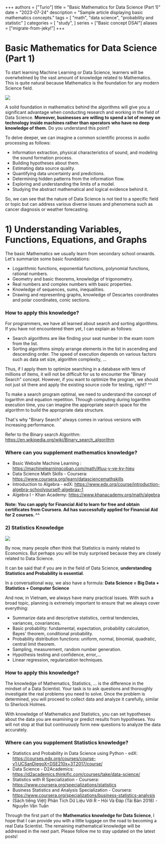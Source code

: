 +++
authors = ["Turio"]
title = "Basic Mathematics for Data Science (Part 1)"
date = "2023-07-24"
description = "Sample article displaying basic mathematics concepts."
tags = [
    "math",
    "data science",
    "probability and statistic"
]
categories = [
    "study",
]
series = ["Basic concept DSAI"]
aliases = ["migrate-from-jekyl"]
+++


# Basic Mathematics for Data Science (Part 1)

To start learning Machine Learning or Data Science, learners will be overwhelmed by the vast amount of knowledge related to Mathematics. This is quite natural because Mathematics is the foundation for any modern Science field.

![](https://cdn-images-1.medium.com/max/1200/1*LzmSYF2pn5ZaBdUZxSM-JA.jpeg)

A solid foundation in mathematics behind the algorithms will give you a significant advantage when conducting research and working in the field of Data Science. **Moreover, businesses are willing to spend a lot of money on technology inside machines rather than operators who have no deep knowledge of them.** Do you understand this point?

To delve deeper, we can imagine a common scientific process in audio processing as follows:
  - Information extraction, physical characteristics of sound, and modeling the sound formation process.
  - Building hypotheses about them.
  - Estimating data source quality.
  - Quantifying data uncertainty and predictions.
  - Determining hidden patterns from the information flow.
  - Exploring and understanding the limits of a model.
  - Studying the abstract mathematical and logical evidence behind it.

So, we can see that the nature of Data Science is not tied to a specific field or topic but can address various diverse issues and phenomena such as cancer diagnosis or weather forecasting.

# 1) Understanding Variables, Functions, Equations, and Graphs

The basic Mathematics we usually learn from secondary school onwards. Let's summarize some basic foundations:
- Logarithmic functions, exponential functions, polynomial functions, rational numbers.
- Geometry and basic theorems, knowledge of trigonometry.
- Real numbers and complex numbers with basic properties.
- Knowledge of sequences, sums, inequalities.
- Drawing and representing graphs, knowledge of Descartes coordinates and polar coordinates, conic sections.

### How to apply this knowledge?

For programmers, we have all learned about search and sorting algorithms. If you have not encountered them yet, I can explain as follows:
- Search algorithms are like finding your seat number in the exam room from the list.
- Sorting algorithms simply arrange elements in the list in ascending and descending order. The speed of execution depends on various factors such as data set size, algorithm complexity, ...

Thus, if I apply them to optimize searching in a database with tens of millions of items, it will not be difficult for us to encounter the "Binary Search" concept. However, if you want to optimize the program, we should not just sit there and apply the existing source code for testing, right? ^^

To make a search program optimal, we need to understand the concept of logarithm and equation repetition. Through computing during logarithm execution time, you can imagine the appropriate search space for the algorithm to build the appropriate data structure.

That's why "Binary Search" always comes in various versions with increasing performance.

Refer to the Binary search Algorithm: https://en.wikipedia.org/wiki/Binary_search_algorithm

### Where can you supplement mathematics knowledge?

- Bssic Website Machine Learning : https://machinelearningcoban.com/math/#luu-y-ve-ky-hieu
- Data Science Math Skills - Coursera: https://www.coursera.org/learn/datasciencemathskills
- Introduction to Algebra - edX: https://www.edx.org/course/introduction-algebra-schoolyourself-algebrax-1
- Algebra I - Khan Academy: https://www.khanacademy.org/math/algebra

**Note: You can apply for Financial Aid to learn for free and obtain certificates from Coursera. Ad has successfully applied for Financial Aid for 2 courses. ^^** 

### 2) Statistics Knowledge

![](https://www.joshuanhook.com/wp-content/uploads/2017/06/statistics-denial-statistics-debacles-Malfeasance.jpg)

By now, many people often think that Statistics is mainly related to Economics. But perhaps you will be truly surprised because they are closely related to Data Science. 

It can be said that if you are in the field of Data Science, **understanding Statistics and Probability is essential**.

In a conversational way, we also have a formula:
**Data Science = Big Data + Statistics + Computer Science**

And now, in Vietnam, we always have many practical issues. With such a broad topic, planning is extremely important to ensure that we always cover everything:
- Summarize data and descriptive statistics, central tendencies, variances, covariances.
- Basic probability: fundamental, expectation, probability calculation, Bayes' theorem, conditional probability.
- Probability distribution functions: uniform, normal, binomial, quadratic, central limit theorem.
- Sampling, measurement, random number generation.
- Hypothesis testing and confidence, error,...
- Linear regression, regularization techniques.

### How to apply this knowledge?

The knowledge of Mathematics, Statistics, ... is the difference in the mindset of a Data Scientist. Your task is to ask questions and thoroughly investigate the real problems you need to solve. Once the problem is determined, you will proceed to collect data and analyze it carefully, similar to Sherlock Holmes.

With knowledge of Mathematics and Statistics, you can set hypotheses about the data you are examining or predict results from hypotheses. You will not stop at that but continuously form new questions to analyze the data accurately.

### Where can you supplement Statistics knowledge?

- Statistics and Probability in Data Science using Python - edX: https://courses.edx.org/courses/course-v1:UCSanDiegoX+DSE210x+3T2017/course/
- Data Science - D2Academics: https://d2academics.thinkific.com/courses/take/data-science/
- Statistics with R Specialization - Coursera: https://www.coursera.org/specializations/statistics
- Business Statistics and Analysis Specialization - Coursera: https://www.coursera.org/specializations/business-statistics-analysis
- (Sách tiếng Việt) Phân Tích Dữ Liệu Với R – Hỏi Và Đáp (Tái Bản 2018) - Nguyễn Văn Tuấn

Through the first part of the **Mathematics knowledge for Data Science**, I hope that I can provide you with a little luggage on the road to becoming a real Data Scientist. The remaining mathematical knowledge will be addressed in the next part. Please follow me to stay updated on the latest posts!






